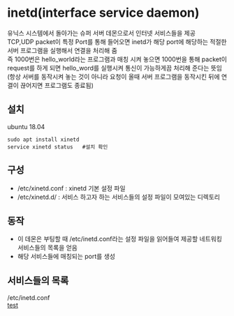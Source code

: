 # inetd(interface service daemon)
유닉스 시스템에서 돌아가는 슈퍼 서버 데몬으로서 인터넷 서비스들을 제공   
TCP,UDP packet이 특정 Port를 통해 들어오면 inetd가 해당 port에 해당하는 적절한 서버 프로그램을 실행해서 연결을 처리해 줌   
즉 1000번은 hello_world라는 프로그램과 매칭 시켜 놓으면 1000번을 통해 packet이 request를 하게 되면 hello_word를 실행시켜 통신이 가능하게끔 처리해 준다는 뜻임  
(항상 서버를 동작시켜 놓는 것이 아니라 요청이 올때 서버 프로그램을 동작시킨 뒤에 연결이 끊어지면 프로그램도 종료됨)
## 설치 
ubuntu 18.04
```
sudo apt install xinetd 
service xinetd status   #설치 확인 
```

## 구성 
- /etc/xinetd.conf : xinetd 기본 설정 파일 
- /etc/xinetd.d/   : 서비스 하고자 하는 서비스들의 설정 파일이 모여있는 디렉토리 





## 동작 
- 이 데몬은 부팅할 때 /etc/inetd.conf라는 설정 파일을 읽어들여 제공할 네트워킹 서비스들의 목록을 얻음  
- 해당 서비스들에 매칭되는 port를 생성   

## 서비스들의 목록 
/etc/inetd.conf   
[test](#someText)


